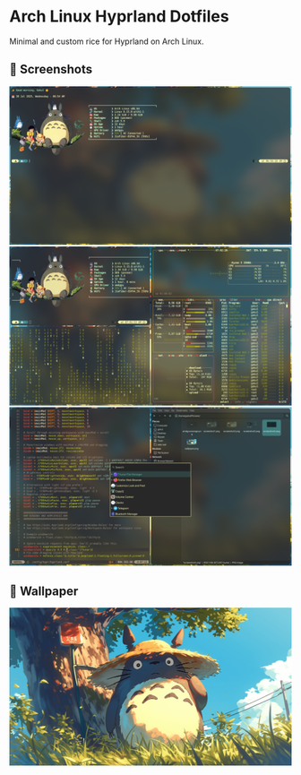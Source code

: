 # Arch Linux Hyprland Dotfiles

Minimal and custom rice for Hyprland on Arch Linux.

## 📸 Screenshots

![screenshot1](screenshots/screenshot1.png)
![screenshot2](screenshots/screenshot2.png)
![screenshot4](screenshots/screenshot4.png)

## 🌄 Wallpaper

![wallpaper](wallpaper/wallpaper.png)
